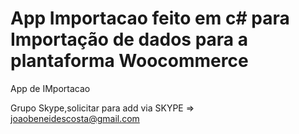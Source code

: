 # App Importacao feito em c# para Importação de dados para a plantaforma Woocommerce

App de IMportacao

Grupo Skype,solicitar para add via SKYPE => joaobeneidescosta@gmail.com
